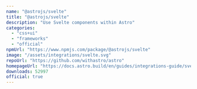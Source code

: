 ```yaml
---
name: "@astrojs/svelte"
title: "@astrojs/svelte"
description: "Use Svelte components within Astro"
categories:
  - "css+ui"
  - "frameworks"
  - "official"
npmUrl: "https://www.npmjs.com/package/@astrojs/svelte"
image: "/assets/integrations/svelte.svg"
repoUrl: "https://github.com/withastro/astro"
homepageUrl: "https://docs.astro.build/en/guides/integrations-guide/svelte/"
downloads: 52997
official: true
---
```

